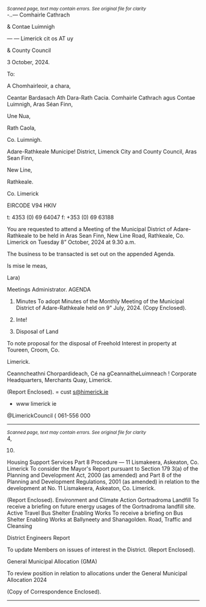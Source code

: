 *<small>Scanned page, text may contain errors. See original file for clarity</small>*  
-_..—_ Comhairle Cathrach

& Contae Luimnigh

— — Limerick cit
os AT uy

& County Council

3 October, 2024.

To:

A Chomhairleoir, a chara,

Ceantar Bardasach Ath Dara-Rath Cacia.
Comhairle Cathrach agus Contae Luimnigh,
Aras Séan Finn,

Une Nua,

Rath Caola,

Co. Luimnigh.

Adare-Rathkeale Municipe! District,
Limenck City and County Council,
Aras Sean Finn,

New Line,

Rathkeale.

Co. Limerick

EIRCODE V94 HKIV

t: 4353 (0) 69 64047
f: +353 (0) 69 63188

You are requested to attend a Meeting of the Municipal District of Adare-Rathkeale to be held in
Aras Sean Finn, New Line Road, Rathkeale, Co. Limerick on Tuesday 8” October, 2024 at 9.30 a.m.

The business to be transacted is set out on the appended Agenda.

Is mise le meas,

Lara)

Meetings Administrator.
AGENDA
1. Minutes
To adopt Minutes of the Monthly Meeting of the Municipal District of Adare-Rathkeale held
on 9" July, 2024.
(Copy Enclosed).
2. Inte!

3. Disposal of Land

To note proposal for the disposal of Freehold Interest in property at Toureen, Croom, Co.

Limerick.

Ceanncheathni Chorpardideach, Cé na gCeannaitheLuimneach !
Corporate Headquarters, Merchants Quay, Limerick.

(Report Enclosed).
= cust s@himerick.ie
- www limerick ie

@LimerickCouncil
( 061-556 000

---
*<small>Scanned page, text may contain errors. See original file for clarity</small>*  
4,

10.

Housing Support Services
Part 8 Procedure — 11 Lismakeera, Askeaton, Co. Limerick
To consider the Mayor's Report pursuant to Section 179 3(a) of the Planning and
Development Act, 2000 (as amended) and Part 8 of the Planning and Development
Regulations, 2001 (as amended) in relation to the development at No. 11 Lismakeera,
Askeaton, Co. Limerick.

(Report Enclosed).
Environment and Climate Action
Gortnadroma Landfill
To receive a briefing on future energy usages of the Gortnadroma landfill site.
Active Travel
Bus Shelter Enabling Works
To receive a briefing on Bus Shelter Enabling Works at Ballyneety and Shanagolden.
Road, Traffic and Cleansing

District Engineers Report

To update Members on issues of interest in the District.
(Report Enclosed).

General Municipal Allocation (GMA)

To review position in relation to allocations under the General Municipal Allocation 2024

(Copy of Correspondence Enclosed).

---
